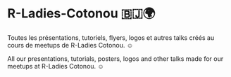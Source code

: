 # R-Ladies-Cotonou 🇧🇯🌍 

Toutes les présentations, tutoriels, flyers, logos et autres talks créés au cours de meetups de R-Ladies Cotonou. ☺️ 

All our presentations, tutorials, posters, logos and other talks made for our meetups at R-Ladies Cotonou. ☺️


